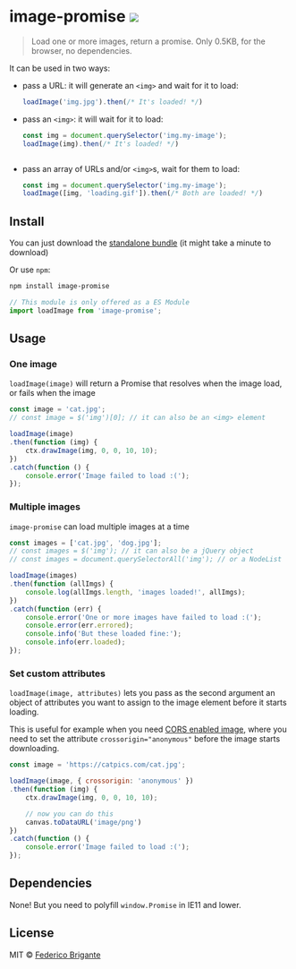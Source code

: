 # image-promise [![][badge-gzip]](#link-npm)

  [badge-gzip]: https://img.shields.io/bundlephobia/minzip/image-promise.svg?label=gzipped
  [link-npm]: https://www.npmjs.com/package/image-promise

> Load one or more images, return a promise. Only 0.5KB, for the browser, no dependencies.

It can be used in two ways:

- pass a URL: it will generate an `<img>` and wait for it to load:

	```js
	loadImage('img.jpg').then(/* It's loaded! */)
	```

- pass an `<img>`: it will wait for it to load:

	```js
	const img = document.querySelector('img.my-image');
	loadImage(img).then(/* It's loaded! */)
	```
	```

- pass an array of URLs and/or `<img>`s, wait for them to load:

	```js
	const img = document.querySelector('img.my-image');
	loadImage([img, 'loading.gif']).then(/* Both are loaded! */)
	```

## Install

You can just download the [standalone bundle](https://packd.fregante.now.sh/image-promise@latest?name=loadImage) (it might take a minute to download)

Or use `npm`:

```sh
npm install image-promise
```

```js
// This module is only offered as a ES Module
import loadImage from 'image-promise';
```

## Usage

### One image

`loadImage(image)` will return a Promise that resolves when the image load, or fails when the image

```js
const image = 'cat.jpg';
// const image = $('img')[0]; // it can also be an <img> element

loadImage(image)
.then(function (img) {
	ctx.drawImage(img, 0, 0, 10, 10);
})
.catch(function () {
	console.error('Image failed to load :(');
});
```

### Multiple images

`image-promise` can load multiple images at a time

```js
const images = ['cat.jpg', 'dog.jpg'];
// const images = $('img'); // it can also be a jQuery object
// const images = document.querySelectorAll('img'); // or a NodeList

loadImage(images)
.then(function (allImgs) {
	console.log(allImgs.length, 'images loaded!', allImgs);
})
.catch(function (err) {
	console.error('One or more images have failed to load :(');
	console.error(err.errored);
	console.info('But these loaded fine:');
	console.info(err.loaded);
});
```

### Set custom attributes

`loadImage(image, attributes)` lets you pass as the second argument an object of attributes you want to assign to the image element before it starts loading.

This is useful for example when you need [CORS enabled image](https://developer.mozilla.org/en-US/docs/Web/HTML/CORS_enabled_image), where you need to set the attribute `crossorigin="anonymous"` before the image starts downloading.

```js
const image = 'https://catpics.com/cat.jpg';

loadImage(image, { crossorigin: 'anonymous' })
.then(function (img) {
	ctx.drawImage(img, 0, 0, 10, 10);

	// now you can do this
	canvas.toDataURL('image/png')
})
.catch(function () {
	console.error('Image failed to load :(');
});
```

## Dependencies

None! But you need to polyfill `window.Promise` in IE11 and lower.

## License

MIT © [Federico Brigante](https://bfred.it)
